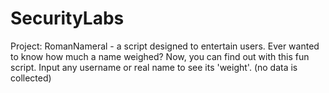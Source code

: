 # SecurityLabs
Project: RomanNameral - a script designed to entertain users. Ever 
wanted to know how much a name weighed? Now, you can find out with this 
fun script. Input any username or real name to see its 'weight'. 
(no data is collected)
